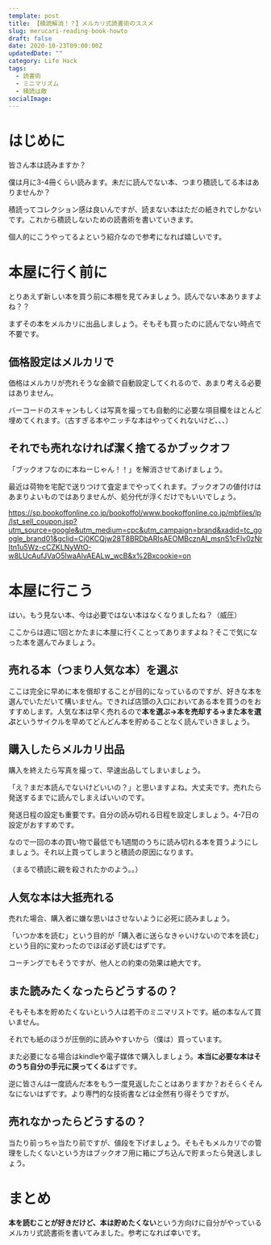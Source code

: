 ```yaml
---
template: post
title: 【積読解消！？】メルカリ式読書術のススメ
slug: merucari-reading-book-howto
draft: false
date: 2020-10-23T09:00:00Z
updatedDate: ""
category: Life Hack
tags:
  - 読書術
  - ミニマリズム
  - 積読は敵
socialImage: 
---
```


# はじめに

皆さん本は読みますか？

僕は月に3-4冊くらい読みます。未だに読んでない本、つまり積読してる本はありませんか？

積読ってコレクション感は良いんですが、読まない本はただの紙きれでしかないです。これから積読しないための読書術を書いていきます。

個人的にこうやってるよという紹介なので参考になれば嬉しいです。

# 本屋に行く前に

とりあえず新しい本を買う前に本棚を見てみましょう。読んでない本ありますよね？？

まずその本をメルカリに出品しましょう。そもそも買ったのに読んでない時点で不要です。

## 価格設定はメルカリで

価格はメルカリが売れそうな金額で自動設定してくれるので、あまり考える必要はありません。

バーコードのスキャンもしくは写真を撮っても自動的に必要な項目欄をほとんど埋めてくれます。（古すぎる本やニッチな本はやってくれないけど、、、）

## それでも売れなければ潔く捨てるかブックオフ

「ブックオフなのに本ねーじゃん！！」を解消させてあげましょう。

最近は荷物を宅配で送りつけて査定までやってくれます。ブックオフの値付けはあまりよいものではありませんが、処分代が浮くだけでもいいでしょう。　

https://sp.bookoffonline.co.jp/bookoffol/www.bookoffonline.co.jp/mbfiles/lp/lst_sell_coupon.jsp?utm_source=google&utm_medium=cpc&utm_campaign=brand&xadid=tc_google_brand01&gclid=Cj0KCQjw28T8BRDbARIsAEOMBcznAl_msnS1cFlv0zNrItn1u5Wz-cCZKLNyWtO-w8LUcAufJVaO5lwaAlvAEALw_wcB&x%2Bxcookie=on

# 本屋に行こう

はい。もう見ない本、今は必要ではない本はなくなりましたね？（威圧）

ここからは週に1回とかたまに本屋に行くことってありますよね？そこで気になった本を選んでみましょう。

## 売れる本（つまり人気な本）を選ぶ

ここは完全に早めに本を償却することが目的になっているのですが、好きな本を選んでいただいて構いません。できれば店頭の入口においてある本を買うのをおすすめします。人気な本は早く売れるので**本を選ぶ→本を売却する→また本を選ぶ**というサイクルを早めてどんどん本を貯めることなく読んでいきましょう。

## 購入したらメルカリ出品

購入を終えたら写真を撮って、早速出品してしまいましょう。

「え？まだ本読んでないけどいいの？」と思いますよね。大丈夫です。売れたら発送するまでに読んでしまえばいいのです。

発送日程の設定も重要です。自分の読み切れる日程を設定しましょう。4-7日の設定がおすすめです。

なので一回の本の買い物で最低でも1週間のうちに読み切れる本を買うようにしましょう。それ以上買ってしまうと積読の原因になります。

（まるで積読に親を殺されたかのよう。。）

## 人気な本は大抵売れる

売れた場合、購入者に嫌な思いはさせないように必死に読みましょう。

「いつか本を読む」という目的が「購入者に送らなきゃいけないので本を読む」という目的に変わったのでほぼ必ず読むはずです。

コーチングでもそうですが、他人との約束の効果は絶大です。

## また読みたくなったらどうするの？

そもそも本を貯めたくないという人は若干のミニマリストです。紙の本なんて買いません。

それでも紙のほうが圧倒的に読みやすいから（僕は）買っています。

また必要になる場合はkindleや電子媒体で購入しましょう。**本当に必要な本はそのうち自分の手元に戻ってくる**はずです。

逆に皆さんは一度読んだ本をもう一度見返したことはありますか？おそらくそんなにないはずです。より専門的な技術書などは全然有り得そうですが。

## 売れなかったらどうするの？

当たり前っちゃ当たり前ですが、値段を下げましょう。そもそもメルカリでの管理をしたくないという方はブックオフ用に箱にブち込んで貯まったら発送しましょう。

# まとめ

**本を読むことが好きだけど、本は貯めたくない**という方向けに自分がやっているメルカリ式読書術を書いてみました。参考になれば幸いです。